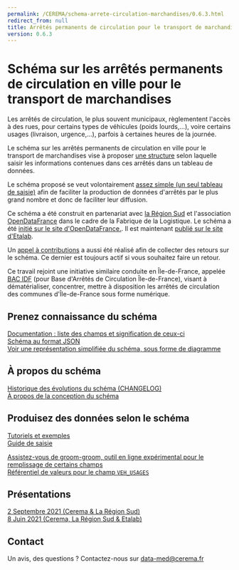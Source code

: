 ```yaml
---
permalink: /CEREMA/schema-arrete-circulation-marchandises/0.6.3.html
redirect_from: null
title: Arrêtés permanents de circulation pour le transport de marchandises
version: 0.6.3
---
```


# Schéma sur les arrêtés permanents de circulation en ville pour le transport de marchandises

Les arrêtés de circulation, le plus souvent municipaux, règlementent l'accès à des rues, pour certains types de véhicules (poids lourds,…), voire certains usages (livraison, urgence,…), parfois à certaines heures de la journée.

Le schéma sur les arrêtés permanents de circulation en ville pour le transport de marchandises vise à proposer [une structure](https://github.com/CEREMA/schema-arrete-circulation-marchandises/blob/master/documentation/schema-page.md) selon laquelle saisir les informations contenues dans ces arrêtés dans un tableau de données.

Le schéma proposé se veut volontairement [assez simple (un seul tableau de saisie)](https://github.com/CEREMA/schema-arrete-circulation-marchandises/blob/master/exemple-valide.csv) afin de faciliter la production de données d'arrêtés par le plus grand nombre et donc de faciliter leur diffusion.

Ce schéma a été construit en partenariat avec [la Région Sud](https://www.maregionsud.fr/) et l'association [OpenDataFrance](https://www.opendatafrance.net/) dans le cadre de la Fabrique de la Logistique. Le schéma a été [initié sur le site d'OpenDataFrance.](https://opendatafrance.gitbook.io/fablog/territoires/chantiers/partage-des-donnees/arretes-de-circulation). Il est maintenant [publié sur le site d'Etalab](https://schema.data.gouv.fr/CEREMA/schema-arrete-circulation-marchandises/latest.html).

Un [appel à contributions](https://forms.gle/vUALzEDQqRsY2NgG9) a aussi été réalisé afin de collecter des retours sur le schéma. Ce dernier est toujours actif si vous souhaitez faire un retour.

Ce travail rejoint une initiative similaire conduite en Île-de-France, appelée [BAC IDF](https://bac-idf.fr/) (pour Base d'Arrêtés de Circulation Île-de-France), visant à dématérialiser, concentrer, mettre à disposition les arrêtés de circulation des communes d'Île-de-France sous forme numérique.

## Prenez connaissance du schéma
[Documentation : liste des champs et signification de ceux-ci](https://github.com/CEREMA/schema-arrete-circulation-marchandises/blob/master/documentation/schema-page.md)  
[Schéma au format JSON](https://github.com/CEREMA/schema-arrete-circulation-marchandises/blob/master/schema.json)  
[Voir une représentation simplifiée du schéma, sous forme de diagramme](https://raw.githubusercontent.com/CEREMA/schema-arrete-circulation-marchandises/master/mindmaps/arrete-circulation-marchandises.jpeg)


## À propos du schéma
[Historique des évolutions du schéma (CHANGELOG)](https://github.com/CEREMA/schema-arrete-circulation-marchandises/blob/master/CHANGELOG.md)  
[À propos de la conception du schéma](https://github.com/CEREMA/schema-arrete-circulation-marchandises/blob/master/A-PROPOS.md)   

## Produisez des données selon le schéma
[Tutoriels et exemples](https://github.com/CEREMA/schema-arrete-circulation-marchandises/blob/master/EXEMPLES.md)   
[Guide de saisie](https://github.com/CEREMA/schema-arrete-circulation-marchandises/blob/master/GUIDE.md)  

[Assistez-vous de groom-groom, outil en ligne expérimental pour le remplissage de certains champs](https://cerema-med.shinyapps.io/groom-groom/)  
[Référentiel de valeurs pour le champ `VEH_USAGES`](https://github.com/CEREMA/schema-arrete-circulation-marchandises/blob/master/referentiels/VEH_USAGES.csv)  

## Présentations
[2 Septembre 2021 (Cerema & La Région Sud)](https://docs.google.com/presentation/d/1xXVS5TgF8FJknyRHQW3SxCZFS4M-1_jaUQs1H9hXZRU/edit?usp=sharing)  
[8 Juin 2021 (Cerema, La Région Sud & Etalab)](https://docs.google.com/presentation/d/1bEUZsB0HSjZ4NnFQi50sbwd17YuOOjq_rz5jB_0RbkQ/edit?usp=sharing)  

## Contact
Un avis, des questions ? Contactez-nous sur data-med@cerema.fr